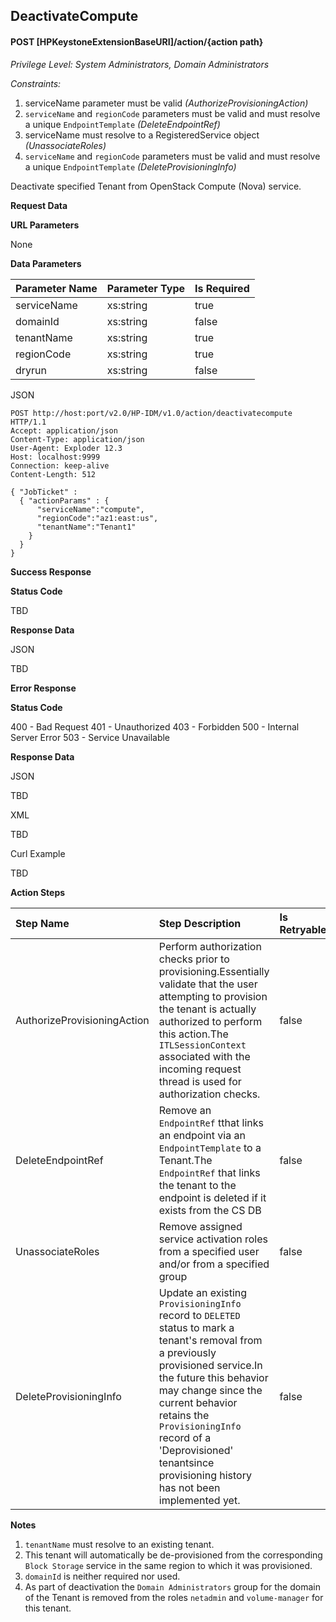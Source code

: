## DeactivateCompute
#### POST [HPKeystoneExtensionBaseURI]/action/{action path}
*Privilege Level: System Administrators, Domain Administrators*  
 
*Constraints:*  

1.  serviceName parameter must be valid _(AuthorizeProvisioningAction)_
2.  ```serviceName``` and ```regionCode``` parameters must be valid and must resolve a unique ```EndpointTemplate``` _(DeleteEndpointRef)_
3.  serviceName must resolve to a RegisteredService object _(UnassociateRoles)_
4.  ```serviceName``` and ```regionCode``` parameters must be valid and must resolve a unique ```EndpointTemplate``` _(DeleteProvisioningInfo)_

Deactivate specified Tenant from OpenStack Compute (Nova) service.

**Request Data**  

**URL Parameters**

None

**Data Parameters**

|Parameter Name|Parameter Type|Is Required|
|:-|:-|:-|
|serviceName|xs:string|true|
|domainId|xs:string|false|
|tenantName|xs:string|true|
|regionCode|xs:string|true|
|dryrun|xs:string|false|

JSON

```
POST http://host:port/v2.0/HP-IDM/v1.0/action/deactivatecompute HTTP/1.1
Accept: application/json
Content-Type: application/json
User-Agent: Exploder 12.3
Host: localhost:9999
Connection: keep-alive
Content-Length: 512

{ "JobTicket" :
  { "actionParams" : {
      "serviceName":"compute",
      "regionCode":"az1:east:us",
      "tenantName":"Tenant1"
    }
  }
}
```

**Success Response**

**Status Code**

TBD

**Response Data**

JSON

TBD

**Error Response**

**Status Code**

400 - Bad Request
401 - Unauthorized
403 - Forbidden
500 - Internal Server Error
503 - Service Unavailable

**Response Data**

JSON

TBD  

XML

TBD  

Curl Example

TBD 

**Action Steps**

|Step Name|Step Description|Is Retryable|
|:-|:-|:-|
|AuthorizeProvisioningAction|Perform authorization checks prior to provisioning.Essentially validate that the user attempting to provision the tenant is actually authorized to perform this action.The ```ITLSessionContext``` associated with the incoming request thread is used for authorization checks.|false|
|DeleteEndpointRef|Remove an ```EndpointRef``` tthat links an endpoint via an ```EndpointTemplate``` to a Tenant.The ```EndpointRef``` that links the tenant to the endpoint is deleted if it exists from the CS DB|false|
|UnassociateRoles|Remove assigned service activation roles from a specified user and/or from a specified group|false|
|DeleteProvisioningInfo|Update an existing ```ProvisioningInfo``` record to ```DELETED``` status to mark a tenant's removal from a previously provisioned service.In the future this behavior may change since the current behavior retains the ```ProvisioningInfo``` record of a 'Deprovisioned' tenantsince provisioning history has not been implemented yet.|false|

**Notes**

1.  ```tenantName``` must resolve to an existing tenant.
2.  This tenant will automatically be de-provisioned  from the corresponding ```Block Storage``` service in the same region to which it was provisioned.
3.  ```domainId``` is neither required nor used.
4.  As part of deactivation the ```Domain Administrators``` group for the domain of the Tenant is removed from the roles ```netadmin``` and ```volume-manager``` for this tenant.
